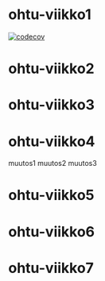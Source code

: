 # ohtu-viikko1

[![codecov](https://codecov.io/gh/Jsos17/ohtu-viikko1/branch/master/graph/badge.svg)](https://codecov.io/gh/Jsos17/ohtu-viikko1)

# ohtu-viikko2

# ohtu-viikko3

# ohtu-viikko4

muutos1
muutos2
muutos3

# ohtu-viikko5
# ohtu-viikko6

# ohtu-viikko7

